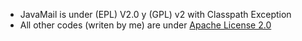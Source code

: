 - JavaMail is under (EPL) V2.0 y (GPL) v2 with Classpath Exception
- All other codes (writen by me) are under [Apache License 2.0](http://www.apache.org/licenses/LICENSE-2.0)

